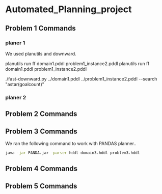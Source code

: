 # Automated_Planning_project

## Problem 1 Commands
### planer 1
We used planutils and downward. 

planutils run ff domain1.pddl problem1_instance2.pddl 
planutils run ff domain1.pddl problem1_instance2.pddl 

./fast-downward.py ../domain1.pddl ../problem1_instance2.pddl --search "astar(goalcount)"

### planer 2

## Problem 2 Commands

## Problem 3 Commands
We ran the following command to work with PANDAS planner..

```bash
java -jar PANDA.jar -parser hddl domain3.hddl problem3.hddl 

```



## Problem 4 Commands

## Problem 5 Commands
